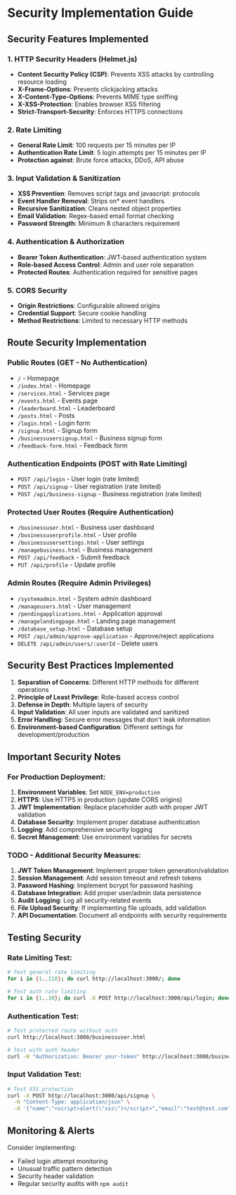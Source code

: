 # Security Implementation Guide

## Security Features Implemented

### 1. HTTP Security Headers (Helmet.js)
- **Content Security Policy (CSP)**: Prevents XSS attacks by controlling resource loading
- **X-Frame-Options**: Prevents clickjacking attacks
- **X-Content-Type-Options**: Prevents MIME type sniffing
- **X-XSS-Protection**: Enables browser XSS filtering
- **Strict-Transport-Security**: Enforces HTTPS connections

### 2. Rate Limiting
- **General Rate Limit**: 100 requests per 15 minutes per IP
- **Authentication Rate Limit**: 5 login attempts per 15 minutes per IP
- **Protection against**: Brute force attacks, DDoS, API abuse

### 3. Input Validation & Sanitization
- **XSS Prevention**: Removes script tags and javascript: protocols
- **Event Handler Removal**: Strips on* event handlers
- **Recursive Sanitization**: Cleans nested object properties
- **Email Validation**: Regex-based email format checking
- **Password Strength**: Minimum 8 characters requirement

### 4. Authentication & Authorization
- **Bearer Token Authentication**: JWT-based authentication system
- **Role-based Access Control**: Admin and user role separation
- **Protected Routes**: Authentication required for sensitive pages

### 5. CORS Security
- **Origin Restrictions**: Configurable allowed origins
- **Credential Support**: Secure cookie handling
- **Method Restrictions**: Limited to necessary HTTP methods

## Route Security Implementation

### Public Routes (GET - No Authentication)
- `/` - Homepage
- `/index.html` - Homepage
- `/services.html` - Services page
- `/events.html` - Events page
- `/leaderboard.html` - Leaderboard
- `/posts.html` - Posts
- `/login.html` - Login form
- `/signup.html` - Signup form
- `/businessusersignup.html` - Business signup form
- `/feedback-form.html` - Feedback form

### Authentication Endpoints (POST with Rate Limiting)
- `POST /api/login` - User login (rate limited)
- `POST /api/signup` - User registration (rate limited)
- `POST /api/business-signup` - Business registration (rate limited)

### Protected User Routes (Require Authentication)
- `/businessuser.html` - Business user dashboard
- `/businessuserprofile.html` - User profile
- `/businessusersettings.html` - User settings
- `/managebusiness.html` - Business management
- `POST /api/feedback` - Submit feedback
- `PUT /api/profile` - Update profile

### Admin Routes (Require Admin Privileges)
- `/systemadmin.html` - System admin dashboard
- `/manageusers.html` - User management
- `/pendingapplications.html` - Application approval
- `/managelandingpage.html` - Landing page management
- `/database_setup.html` - Database setup
- `POST /api/admin/approve-application` - Approve/reject applications
- `DELETE /api/admin/users/:userId` - Delete users

## Security Best Practices Implemented

1. **Separation of Concerns**: Different HTTP methods for different operations
2. **Principle of Least Privilege**: Role-based access control
3. **Defense in Depth**: Multiple layers of security
4. **Input Validation**: All user inputs are validated and sanitized
5. **Error Handling**: Secure error messages that don't leak information
6. **Environment-based Configuration**: Different settings for development/production

## Important Security Notes

### For Production Deployment:
1. **Environment Variables**: Set `NODE_ENV=production`
2. **HTTPS**: Use HTTPS in production (update CORS origins)
3. **JWT Implementation**: Replace placeholder auth with proper JWT validation
4. **Database Security**: Implement proper database authentication
5. **Logging**: Add comprehensive security logging
6. **Secret Management**: Use environment variables for secrets

### TODO - Additional Security Measures:
1. **JWT Token Management**: Implement proper token generation/validation
2. **Session Management**: Add session timeout and refresh tokens
3. **Password Hashing**: Implement bcrypt for password hashing
4. **Database Integration**: Add proper user/admin data persistence
5. **Audit Logging**: Log all security-related events
6. **File Upload Security**: If implementing file uploads, add validation
7. **API Documentation**: Document all endpoints with security requirements

## Testing Security

### Rate Limiting Test:
```bash
# Test general rate limiting
for i in {1..110}; do curl http://localhost:3000/; done

# Test auth rate limiting
for i in {1..10}; do curl -X POST http://localhost:3000/api/login; done
```

### Authentication Test:
```bash
# Test protected route without auth
curl http://localhost:3000/businessuser.html

# Test with auth header
curl -H "Authorization: Bearer your-token" http://localhost:3000/businessuser.html
```

### Input Validation Test:
```bash
# Test XSS protection
curl -X POST http://localhost:3000/api/signup \
  -H "Content-Type: application/json" \
  -d '{"name":"<script>alert(\"xss\")</script>","email":"test@test.com","password":"password123","confirmPassword":"password123"}'
```

## Monitoring & Alerts

Consider implementing:
- Failed login attempt monitoring
- Unusual traffic pattern detection
- Security header validation
- Regular security audits with `npm audit`
